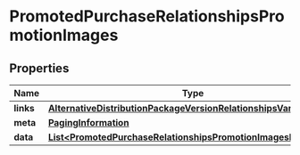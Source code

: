

# PromotedPurchaseRelationshipsPromotionImages


## Properties

| Name | Type | Description | Notes |
|------------ | ------------- | ------------- | -------------|
|**links** | [**AlternativeDistributionPackageVersionRelationshipsVariantsLinks**](AlternativeDistributionPackageVersionRelationshipsVariantsLinks.md) |  |  [optional] |
|**meta** | [**PagingInformation**](PagingInformation.md) |  |  [optional] |
|**data** | [**List&lt;PromotedPurchaseRelationshipsPromotionImagesDataInner&gt;**](PromotedPurchaseRelationshipsPromotionImagesDataInner.md) |  |  [optional] |



